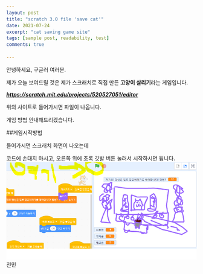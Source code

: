 ```yaml
---
layout: post
title: "scratch 3.0 file 'save cat'"
date: 2021-07-24
excerpt: "cat saving game site"
tags: [sample post, readability, test]
comments: true

---
```


안녕하세요, 구글러 여러분.

제가 오늘 보여드릴 것은 제가 스크래치로 직접 만든 **고양이 살리기**라는 게임입니다.

***https://scratch.mit.edu/projects/520527051/editor***

위의 사이트로 들어가시면 파일이 나옵니다.

게임 방법 안내해드리겠습니다.

##게임시작방법

들어가시면 스크래치 화면이 나오는데

코드에 손대지 마시고, 오른쪽 위에 초록 깃발 버튼 눌러서 시작하시면 됩니다.
<img src="assets/img/녹색 깃발 설명.png"></img>
전민
